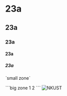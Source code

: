 # 23a
## 23a
### 23a
#### 23a
##### 23a
ˋsmall zoneˋ

ˋˋˋbig zone 
1
2
ˋˋˋ
![NKUST](nkust.jpg "高科大")
